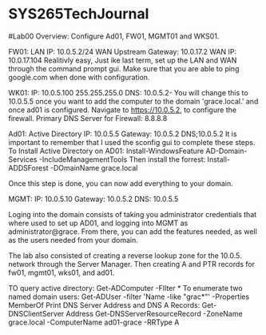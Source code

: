# SYS265TechJournal

#Lab00
Overview: Configure Ad01, FW01, MGMT01 and WKS01.

FW01:
LAN IP: 10.0.5.2/24
WAN Upstream Gateway: 10.0.17.2
WAN IP: 10.0.17.104
Realitivly easy, Just ike last term, set up the LAN and WAN through the command prompt gui. Make sure that you are able to ping google.com when done with configuration.

WK01:
IP: 10.0.5.100 255.255.255.0
DNS: 10.0.5.2- You will change this to 10.0.5.5 once you want to add the computer to the domain 'grace.local.' and once ad01 is configured.
Navigate to https://10.0.5.2, to configure the firewall. 
Primary DNS Server for Firewall: 8.8.8.8

Ad01: Active Directory
IP: 10.0.5.5
Gateway: 10.0.5.2
DNS;10.0.5.2
It is important to remember that I used the sconfig gui to complete these steps. 
To Install Active Directory on AD01:
Install-WindowsFeature AD-Domain-Services -IncludeManagementTools
Then install the forrest:
Install-ADDSForest -DOmainName grace.local

Once this step is done, you can now add everything to your domain.

MGMT:
IP: 10.0.5.10
Gateway: 10.0.5.2
DNS: 10.0.5.5

Loging into the domain consists of taking you administrator credentials that where used to set up AD01, and logging into MGMT as administrator@grace.  From there, you can add the features needed, as well as the users needed from your domain.

The lab also consisted of creating a reverse lookup zone for the 10.0.5. network through the Server Manager. Then creating A and PTR records for fw01, mgmt01, wks01, and ad01.

TO query active directory: Get-ADComputer -FIlter *
To enumerate two named domain users: Get-ADUser -filter 'Name -like "grac*"' -Properties MemberOf
Print DNS Server Address and DNS A Records: Get-DNSClientServer Address
Get-DNSServerResourceRecord -ZoneName grace.local -ComputerName ad01-grace -RRType A

